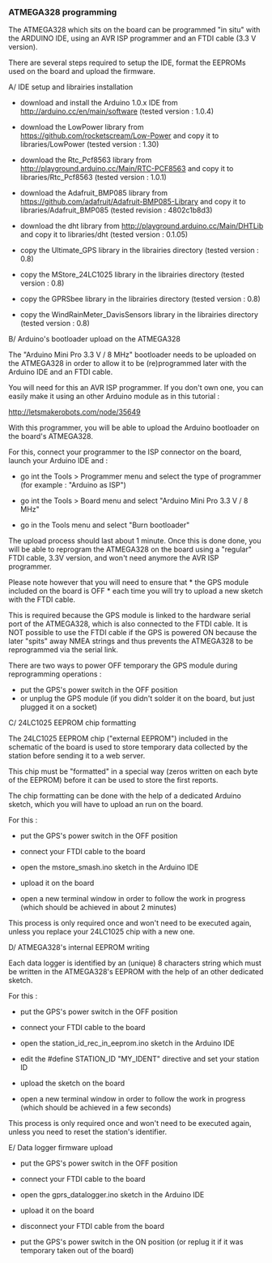 
### ATMEGA328 programming


The ATMEGA328 which sits on the board can be programmed "in situ" with the ARDUINO IDE, using an AVR ISP programmer 
and an FTDI cable (3.3 V version).


There are several steps required to setup the IDE, format the EEPROMs used on the board and upload the firmware.



A/ IDE setup and librairies installation


- download and install the Arduino 1.0.x IDE from http://arduino.cc/en/main/software (tested version : 1.0.4)


- download the LowPower library from https://github.com/rocketscream/Low-Power and copy it to libraries/LowPower 
  (tested version : 1.30)


- download the Rtc_Pcf8563 library from http://playground.arduino.cc/Main/RTC-PCF8563  and copy it to 
  libraries/Rtc_Pcf8563 (tested version : 1.0.1)


- download the Adafruit_BMP085 library from https://github.com/adafruit/Adafruit-BMP085-Library and copy it to 
  libraries/Adafruit_BMP085 (tested revision : 4802c1b8d3)


- download the dht library from http://playground.arduino.cc/Main/DHTLib and copy it to libraries/dht 
  (tested version : 0.1.05)


- copy the Ultimate_GPS library in the librairies directory (tested version : 0.8) 


- copy the MStore_24LC1025 library in the librairies directory (tested version : 0.8) 


- copy the GPRSbee library in the librairies directory (tested version : 0.8) 


- copy the WindRainMeter_DavisSensors library in the librairies directory (tested version : 0.8) 




B/ Arduino's bootloader upload on the ATMEGA328


The "Arduino Mini Pro 3.3 V / 8 MHz" bootloader needs to be uploaded on the ATMEGA328 in order
to allow it to be (re)programmed later with the Arduino IDE and an FTDI cable. 


You will need for this an AVR ISP programmer. If you don't own one, you can easily make it using 
an other Arduino module as in this tutorial :

http://letsmakerobots.com/node/35649 


With this programmer, you will be able to upload the Arduino bootloader on the board's ATMEGA328.

For this, connect your programmer to the ISP connector on the board, launch your Arduino IDE and :

- go int the Tools > Programmer menu and select the type of programmer (for example : "Arduino as ISP") 

- go int the Tools > Board menu and select "Arduino Mini Pro 3.3 V / 8 MHz"

- go in the Tools menu and select "Burn bootloader"  


The upload process should last about 1 minute. Once this is done done, you will be able to reprogram 
the ATMEGA328 on the board using a "regular" FTDI cable, 3.3V version, and won't need anymore the 
AVR ISP programmer.

Please note however that you will need to ensure that * the GPS module included on the board is OFF *
each time you will try to upload a new sketch with the FTDI cable. 

This is required because the GPS module is linked to the hardware serial port of the ATMEGA328, which
is also connected to the FTDI cable. It is NOT possible to use the FTDI cable if the GPS is powered
ON because the later "spits" away NMEA strings and thus prevents the ATMEGA328 to be reprogrammed via
the serial link. 

There are two ways to power OFF temporary the GPS module during reprogramming operations :

- put the GPS's power switch in the OFF position
- or unplug the GPS module (if you didn't solder it on the board, but just plugged it on a socket)




C/ 24LC1025 EEPROM chip formatting

The 24LC1025 EEPROM chip ("external EEPROM") included in the schematic of the board is used to store 
temporary data collected by the station before sending it to a web server.

This chip must be "formatted" in a special way (zeros written on each byte of the EEPROM) before it
can be used to store the first reports.

The chip formatting can be done with the help of a dedicated Arduino sketch, which you will have to
upload an run on the board.

For this :

- put the GPS's power switch in the OFF position

- connect your FTDI cable to the board

- open the mstore_smash.ino sketch in the Arduino IDE

- upload it on the board

- open a new terminal window in order to follow the work in progress (which should be achieved in
  about 2 minutes)

This process is only required once and won't need to be executed again, unless you replace your 24LC1025
chip with a new one.




D/ ATMEGA328's internal EEPROM writing

Each data logger is identified by an (unique) 8 characters string which must be written in the ATMEGA328's 
EEPROM with the help of an other dedicated sketch.

For this :

- put the GPS's power switch in the OFF position

- connect your FTDI cable to the board

- open the station_id_rec_in_eeprom.ino sketch in the Arduino IDE

- edit the #define STATION_ID "MY_IDENT" directive and set your station ID

- upload the sketch on the board

- open a new terminal window in order to follow the work in progress (which should be achieved in a few seconds)

This process is only required once and won't need to be executed again, unless you need to reset the station's
identifier.




E/ Data logger firmware upload


- put the GPS's power switch in the OFF position

- connect your FTDI cable to the board

- open the gprs_datalogger.ino sketch in the Arduino IDE

- upload it on the board

- disconnect your FTDI cable from the board

- put the GPS's power switch in the ON position (or replug it if it was temporary taken out of the board)






